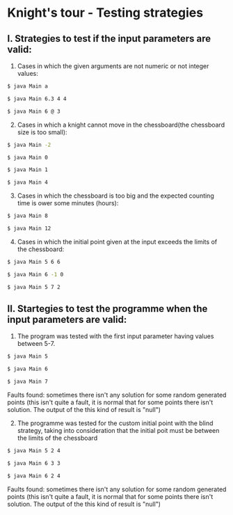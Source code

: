 # Knight's tour - Testing strategies

## I. Strategies to test if the input parameters are valid:
1. Cases in which the given arguments are not numeric or not integer values:

```bash
$ java Main a
```
```bash
$ java Main 6.3 4 4
```
```bash
$ java Main 6 @ 3
```

2. Cases in which a knight cannot move in the chessboard(the chessboard size is too small):

```bash
$ java Main -2
```
```bash
$ java Main 0
```
```bash
$ java Main 1
```
```bash
$ java Main 4
```

3. Cases in which the chessboard is too big and the expected counting time is ower some minutes (hours):

```bash
$ java Main 8
```
```bash
$ java Main 12
```

4. Cases in which the initial point given at the input exceeds the limits of the chessboard:

```bash
$ java Main 5 6 6
```
```bash
$ java Main 6 -1 0
```
```bash
$ java Main 5 7 2
```

## II. Startegies to test the programme when the input parameters are valid:
1. The program was tested with the first input parameter having values between 5-7.
	
```bash
$ java Main 5
```
```bash
$ java Main 6
```
```bash
$ java Main 7
```
	
Faults found: sometimes there isn't any solution for some random generated points
(this isn't quite a fault, it is normal that for some points there isn't solution. The output of the this kind of result is "null")

2. The programme was tested for the custom initial point with the blind strategy,
taking into consideration that the initial poit must be between the limits of the chessboard

```bash
$ java Main 5 2 4
```
```bash
$ java Main 6 3 3
```
```bash
$ java Main 6 2 4
```
Faults found: sometimes there isn't any solution for some random generated points
(this isn't quite a fault, it is normal that for some points there isn't solution. The output of the this kind of result is "null")
